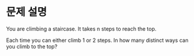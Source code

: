 # 문제  설명
You are climbing a staircase. It takes n steps to reach the top.

Each time you can either climb 1 or 2 steps. In how many distinct ways can you climb to the top?
